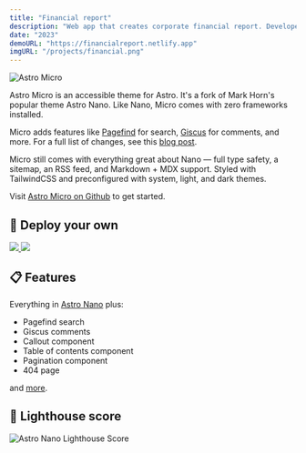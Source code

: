 ```yaml
---
title: "Financial report"
description: "Web app that creates corporate financial report. Developed for Economics and Business Organization exam @ UniBg."
date: "2023"
demoURL: "https://financialreport.netlify.app"
imgURL: "/projects/financial.png"
---
```


![Astro Micro](/astro-micro.jpg)

Astro Micro is an accessible theme for Astro. It's a fork of Mark Horn's popular theme Astro Nano. Like Nano, Micro comes with zero frameworks installed.

Micro adds features like [Pagefind](https://pagefind.app) for search, [Giscus](https://giscus.app) for comments, and more. For a full list of changes, see this [blog post](/blog/00-micro-changelog).

Micro still comes with everything great about Nano — full type safety, a sitemap, an RSS feed, and Markdown + MDX support. Styled with TailwindCSS and preconfigured with system, light, and dark themes.

Visit [Astro Micro on Github](https://github.com/trevortylerlee/astro-micro) to get started.

## 🚀 Deploy your own

<div class="flex gap-2">
  <a target="_blank" aria-label="Deploy with Vercel" href="https://vercel.com/new/clone?repository-url=https://github.com/trevortylerlee/astro-micro">
    <img src="/deploy_vercel.svg" />
  </a>
  <a target="_blank" aria-label="Deploy with Netlify" href="https://app.netlify.com/start/deploy?repository=https://github.com/trevortylerlee/astro-micro">
    <img src="/deploy_netlify.svg" />
  </a>
</div>

## 📋 Features

Everything in [Astro Nano](https://github.com/markhorn-dev/astro-nano) plus:

- Pagefind search
- Giscus comments
- Callout component
- Table of contents component
- Pagination component
- 404 page

and [more](/blog/00-micro-changelog).

## 💯 Lighthouse score

![Astro Nano Lighthouse Score](/astro-nano-lighthouse.jpg)

